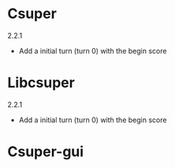 Csuper
======
2.2.1

* Add a initial turn (turn 0) with the begin score

Libcsuper
=========
2.2.1

* Add a initial turn (turn 0) with the begin score

Csuper-gui
==========